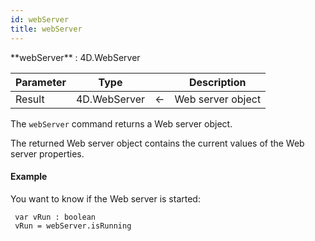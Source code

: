 ```yaml
---
id: webServer
title: webServer
---
```



<!-- REF #_command_.webServer.Syntax -->**webServer** : 4D.WebServer<!-- END REF -->


<!-- REF #_command_.webServer.Params -->

|Parameter|Type||Description|
|---|---|----|---|
|Result|4D.WebServer|&#8592;|Web server object|
<!-- END REF -->

The `webServer` command <!-- REF #_command_.webServer.Summary -->returns a Web server object<!-- END REF -->.

The returned Web server object contains the current values of the Web server properties.

#### Example  

You want to know if the Web server is started:

```qs
 var vRun : boolean
 vRun = webServer.isRunning
```

